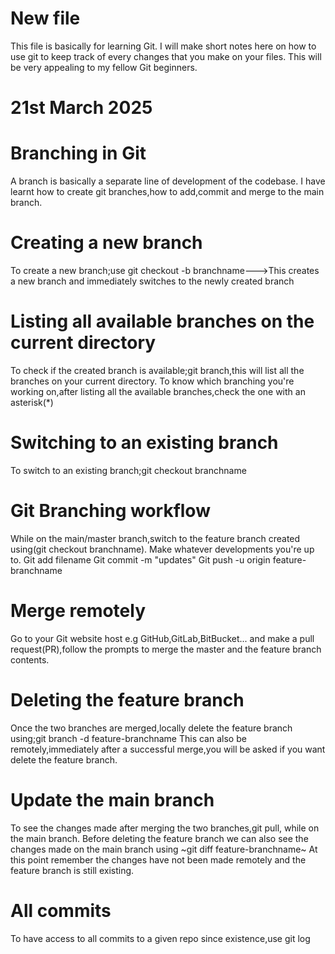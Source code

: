 # New file
This file is basically for learning Git.
I will make short notes here on how to use git to keep track of every changes that you make on your files.
This will be very appealing to my fellow Git beginners.

# 21st March 2025
# Branching in Git
A branch is basically a separate line of development of the codebase.
I have learnt how to create git branches,how to add,commit and merge to the main branch.

# Creating a new branch
To create a new branch;use git checkout -b branchname--->This creates a new branch and immediately 
switches to the newly created branch
# Listing all available branches on the current directory
To check if the created branch is available;git branch,this will list all the branches on your current directory.
To know which branching you're working on,after listing all the available branches,check the one with an asterisk(*)
# Switching to an existing branch
To switch to an existing branch;git checkout branchname
# Git Branching workflow
While on the main/master branch,switch to the feature branch created using(git checkout branchname).
Make whatever developments you're up to.
Git add filename
Git commit -m "updates"
Git push -u origin feature-branchname

# Merge remotely
Go to your Git website host e.g GitHub,GitLab,BitBucket... and make a pull request(PR),follow the prompts to merge 
the master and the feature branch contents.

# Deleting the feature branch
Once the two branches are merged,locally delete the feature branch using;git branch -d feature-branchname
This can also be remotely,immediately after a successful merge,you will be asked if you want delete the feature branch.

# Update the main branch
To see the changes made after merging the two branches,git pull, while on the main branch.
Before deleting the feature branch we can also see the changes made on the main branch using ~git diff feature-branchname~
At this point remember the changes have not been made remotely and the feature branch is still existing.

# All commits
To have access to all commits to a given repo since existence,use git log
